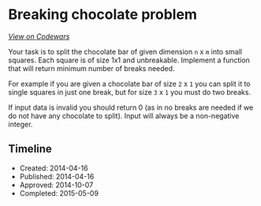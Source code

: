 # Breaking chocolate problem
[*View on Codewars*](https://www.codewars.com/kata/breaking-chocolate-problem)

Your task is to split the chocolate bar of given dimension `n` x `m` into small squares.
Each square is of size 1x1 and unbreakable.
Implement a function that will return minimum number of breaks needed.

For example if you are given a chocolate bar of size `2` x `1` you can split it to single squares in just one break, but for size `3` x `1` you must do two breaks.

If input data is invalid you should return 0 (as in no breaks are needed if we do not have any chocolate to split). Input will always be a non-negative integer.

## Timeline
- Created: 2014-04-16
- Published: 2014-04-16
- Approved: 2014-10-07
- Completed: 2015-05-09